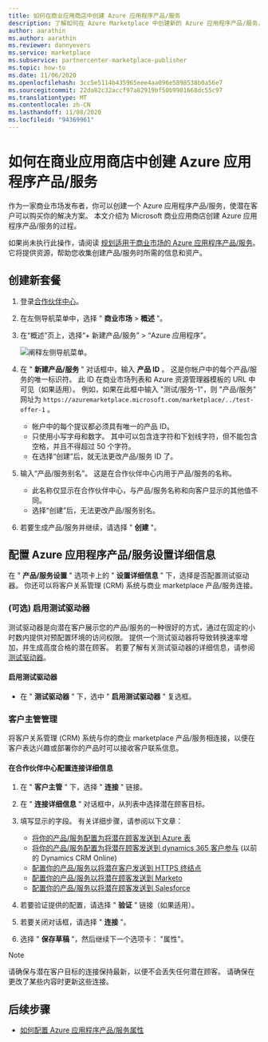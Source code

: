 ```yaml
---
title: 如何在商业应用商店中创建 Azure 应用程序产品/服务
description: 了解如何在 Azure Marketplace 中创建新的 Azure 应用程序产品/服务，或通过云解决方案提供商 (CSP) 计划使用 Microsoft 合作伙伴中心中的商业应用商店门户。
author: aarathin
ms.author: aarathin
ms.reviewer: dannyevers
ms.service: marketplace
ms.subservice: partnercenter-marketplace-publisher
ms.topic: how-to
ms.date: 11/06/2020
ms.openlocfilehash: 3cc5e5114b435965eee4aa096e5898538b0a56e7
ms.sourcegitcommit: 22da82c32accf97a82919bf50b9901668dc55c97
ms.translationtype: MT
ms.contentlocale: zh-CN
ms.lasthandoff: 11/08/2020
ms.locfileid: "94369961"
---
```

# <a name="how-to-create-an-azure-application-offer-in-the-commercial-marketplace"></a>如何在商业应用商店中创建 Azure 应用程序产品/服务

作为一家商业市场发布者，你可以创建一个 Azure 应用程序产品/服务，使潜在客户可以购买你的解决方案。 本文介绍为 Microsoft 商业应用商店创建 Azure 应用程序产品/服务的过程。

如果尚未执行此操作，请阅读 [规划适用于商业市场的 Azure 应用程序产品/服务](plan-azure-application-offer.md)。 它将提供资源，帮助您收集创建产品/服务时所需的信息和资产。

## <a name="create-a-new-offer"></a>创建新套餐

1. 登录[合作伙伴中心](https://partner.microsoft.com/dashboard/home)。

1. 在左侧导航菜单中，选择 " **商业市场**  >  **概述** "。

1. 在“概述”页上，选择“+ 新建产品/服务” > “Azure 应用程序”。

    ![阐释左侧导航菜单。](./media/create-new-azure-app-offer/new-offer-azure-app.png)

1. 在 " **新建产品/服务** " 对话框中，输入 **产品 ID** 。 这是你帐户中的每个产品/服务的唯一标识符。 此 ID 在商业市场列表和 Azure 资源管理器模板的 URL 中可见（如果适用）。 例如，如果在此框中输入 "测试/服务-1"，则 "产品/服务" 网址为 `https://azuremarketplace.microsoft.com/marketplace/../test-offer-1` 。

     * 帐户中的每个提议都必须具有唯一的产品 ID。
     * 只使用小写字母和数字。 其中可以包含连字符和下划线字符，但不能包含空格，并且不得超过 50 个字符。
     * 在选择“创建”后，就无法更改产品/服务 ID 了。

1. 输入“产品/服务别名”。 这是在合作伙伴中心内用于产品/服务的名称。

     * 此名称仅显示在合作伙伴中心，与产品/服务名称和向客户显示的其他值不同。
     * 选择“创建”后，无法更改产品/服务别名。

1. 若要生成产品/服务并继续，请选择 "  **创建** "。

## <a name="configure-your-azure-application-offer-setup-details"></a>配置 Azure 应用程序产品/服务设置详细信息

在 " **产品/服务设置** " 选项卡上的 " **设置详细信息** " 下，选择是否配置测试驱动器。 你还可以将客户关系管理 (CRM) 系统与商业 marketplace 产品/服务连接。

### <a name="enable-a-test-drive-optional"></a> (可选) 启用测试驱动器

测试驱动器是向潜在客户展示您的产品/服务的一种很好的方式，通过在固定的小时数内提供对预配置环境的访问权限。 提供一个测试驱动器将导致转换速率增加，并生成高度合格的潜在顾客。 若要了解有关测试驱动器的详细信息，请参阅 [测试驱动器](plan-azure-application-offer.md#test-drive)。

#### <a name="to-enable-a-test-drive"></a>启用测试驱动器

- 在 " **测试驱动器** " 下，选中 " **启用测试驱动器** " 复选框。

### <a name="customer-lead-management"></a>客户主管管理

将客户关系管理 (CRM) 系统与你的商业 marketplace 产品/服务相连接，以便在客户表达兴趣或部署你的产品时可以接收客户联系信息。

#### <a name="to-configure-the-connection-details-in-partner-center"></a>在合作伙伴中心配置连接详细信息

1. 在 " **客户主管** " 下，选择 " **连接** " 链接。
1. 在 " **连接详细信息** " 对话框中，从列表中选择潜在顾客目标。
1. 填写显示的字段。 有关详细步骤，请参阅以下文章：

   - [将你的产品/服务配置为将潜在顾客发送到 Azure 表](partner-center-portal/commercial-marketplace-lead-management-instructions-azure-table.md#configure-your-offer-to-send-leads-to-the-azure-table)
   - [将你的产品/服务配置为将潜在顾客发送到 dynamics 365 客户参与](partner-center-portal/commercial-marketplace-lead-management-instructions-dynamics.md#configure-your-offer-to-send-leads-to-dynamics-365-customer-engagement) (以前的 Dynamics CRM Online) 
   - [配置你的产品/服务以将潜在客户发送到 HTTPS 终结点](partner-center-portal/commercial-marketplace-lead-management-instructions-https.md#configure-your-offer-to-send-leads-to-the-https-endpoint)
   - [配置你的产品/服务以将潜在顾客发送到 Marketo](partner-center-portal/commercial-marketplace-lead-management-instructions-marketo.md#configure-your-offer-to-send-leads-to-marketo)
   - [配置你的产品/服务以将潜在顾客发送到 Salesforce](partner-center-portal/commercial-marketplace-lead-management-instructions-salesforce.md#configure-your-offer-to-send-leads-to-salesforce)

1. 若要验证提供的配置，请选择 " **验证** " 链接（如果适用）。
1. 若要关闭对话框，请选择 " **连接** "。
1. 选择 " **保存草稿** "，然后继续下一个选项卡： "属性"。

> [!NOTE]
> 请确保与潜在客户目标的连接保持最新，以便不会丢失任何潜在顾客。 请确保在更改了某些内容时更新这些连接。

## <a name="next-steps"></a>后续步骤

- [如何配置 Azure 应用程序产品/服务属性](create-new-azure-apps-offer-properties.md)

